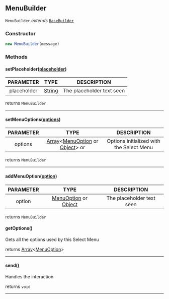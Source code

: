 
[String]: https://developer.mozilla.org/en-US/docs/Web/JavaScript/Reference/Global_Objects/String

[Object]: https://developer.mozilla.org/en-US/docs/Web/JavaScript/Reference/Global_Objects/Object

[Array]: https://developer.mozilla.org/en-US/docs/Web/JavaScript/Reference/Global_Objects/Array

[EmbedBuilder]: https://discord.js.org/docs/#/docs/discord.js/main/class/EmbedBuilder

[MenuOption]: ./MenuOption.md

[BaseBuilder]: ./BaseBuilder.md

## MenuBuilder

`MenuBuilder` *extends* [`BaseBuilder`][BaseBuilder]

### Constructor
```js
new MenuBuilder(message)
```

### Methods

#### setPlaceholder([placeholder]())

| PARAMETER | TYPE | DESCRIPTION |
|:-:|:-:|:-:|
| placeholder | [String] | The placeholder text seen |

returns `MenuBuilder`

---
#### setMenuOptions([options]())

| PARAMETER | TYPE | DESCRIPTION |
|:-:|:-:|:-:|
| options | [Array]<[MenuOption] or [Object]> or  | Options initialized with the Select Menu |

returns `MenuBuilder`

---
#### addMenuOption([option]())

| PARAMETER | TYPE | DESCRIPTION |
|:-:|:-:|:-:|
| option | [MenuOption] or [Object] | The placeholder text seen |

returns `MenuBuilder`

#### getOptions()
Gets all the options used by this Select Menu

returns [Array]<[MenuOption]>

---
#### send()
Handles the interaction

returns `void`

---

